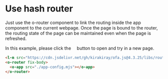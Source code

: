 <template is="exm-article">
<a href="../../publics/examples/use-hash-router/demo.html" preview></a>
<a href="../../publics/examples/use-hash-router/page1.html" main></a>
<a href="../../publics/examples/use-hash-router/page2.html"></a>
<a href="../../publics/examples/use-hash-router/app-config.mjs"></a>
</template>

# Use hash router

Just use the o-router component to link the routing inside the app component to the current webpage. Once the page is bound to the router, the routing state of the page can be maintained even when the page is refreshed.

In this example, please click the <span style='font-family: "iconfont"'>&#xe7cb;</span> button to open and try in a new page.

```html
<l-m src="https://cdn.jsdelivr.net/gh/kirakiray/ofa.js@4.3.25/libs/router/dist/router.min.mjs"></l-m>
<o-router fix-body>
  <o-app src="./app-config.mjs"></o-app>
</o-router>
```